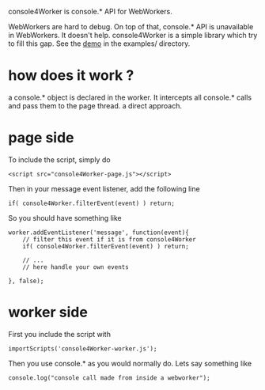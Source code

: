 console4Worker is console.* API for WebWorkers.

WebWorkers are hard to debug. On top of that, console.* API is unavailable
in WebWorkers. It doesn't help. console4Worker is a simple library which try
to fill this gap.
See the [demo](https://github.com/jeromeetienne/console4Worker/blob/master/examples/index.html)
in the examples/ directory.

# how does it work ?

a console.* object is declared in the worker. It intercepts all console.* calls and
pass them to the page thread. a direct approach.

# page side

To include the script, simply do

    <script src="console4Worker-page.js"></script>

Then in your message event listener, add the following line

    if( console4Worker.filterEvent(event) )	return;

So you should have something like

    worker.addEventListener('message', function(event){
        // filter this event if it is from console4Worker
        if( console4Worker.filterEvent(event) )	return;

        // ...
        // here handle your own events

    }, false);

# worker side

First you include the script with

    importScripts('console4Worker-worker.js');

Then you use console.* as you would normally do. Lets say something like

    console.log("console call made from inside a webworker");

